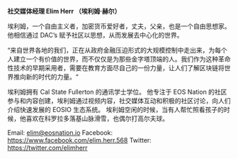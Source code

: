 **社交媒体经理 Elim Herr （埃利姆·赫尔）**

埃利姆，一个自由主义者，加密货币爱好者，丈夫，父亲，也是一个自由思想家。 他相信通过 DAC’s 赋予社区以思想，从而发展去中心化的世界。

“来自世界各地的我们，正在从政府金融压迫形式的大规模控制中走出来，为每个人建立一个有价值的世界，而不仅仅是为那些金字塔顶端的人。我们作为这种革命性技术的早期采用者，需要在教育方面尽自己的一份力量，让人们了解区块链将世界推向新的时代的力量。“

埃利姆拥有 Cal State Fullerton 的通讯学士学位。 他专注于 EOS Nation 的社区参与和内容创建，埃利姆通过视频内容，社交媒体互动和积极的社区讨论，向人们介绍快速发展的 EOSIO 生态系统。 埃利姆空闲的时候，当有人帮忙照看孩子的时候，他喜欢在科罗拉多落基山脉滑雪，也偶尔打高尔夫球。

Email: elim@eosnation.io
Facebook: https://www.facebook.com/elim.herr.568
Twitter: https://twitter.com/elimherr
